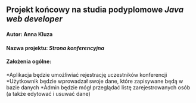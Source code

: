 ## Projekt końcowy na studia podyplomowe *Java web developer*
#### Autor: Anna Kluza

#### Nazwa projektu: *Strona konferencyjna*
#### Założenia ogólne:
*Aplikacja będzie umożliwiać rejestrację uczestników konferencji
*Użytkownik będzie wprowadzał swoje dane, które zapisywane będą w bazie danych
*Admin będzie mógł przeglądać listę zarejestrowanych osób (a także edytować i usuwać dane)



